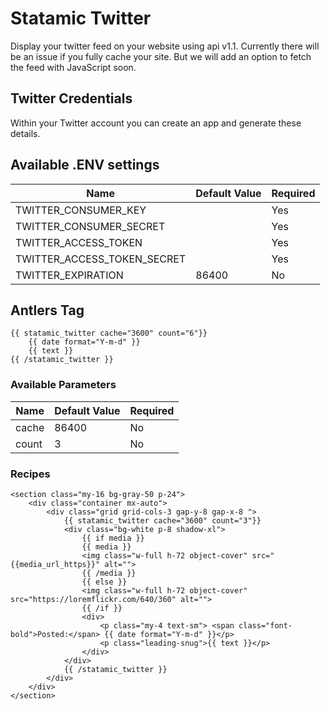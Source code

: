 # Statamic Twitter
Display your twitter feed on your website using api v1.1. Currently there will be an issue if 
you fully cache your site. But we will add an option to fetch the feed with JavaScript soon.


## Twitter Credentials
Within your Twitter account you can create an app and generate these details.

## Available .ENV settings

| Name                         | Default Value | Required |
|------------------------------|---------------|----------|
| TWITTER_CONSUMER_KEY         |               | Yes      |
| TWITTER_CONSUMER_SECRET      |               | Yes      |
| TWITTER_ACCESS_TOKEN         |               | Yes      |
| TWITTER_ACCESS_TOKEN_SECRET  |               | Yes      |
| TWITTER_EXPIRATION           | 86400         | No       |

## Antlers Tag
```
{{ statamic_twitter cache="3600" count="6"}}
    {{ date format="Y-m-d" }}
    {{ text }}
{{ /statamic_twitter }}
```

### Available Parameters
| Name                         | Default Value | Required |
|------------------------------|---------------|----------|
| cache                        | 86400         | No       |
| count                        | 3             | No       |

### Recipes


```
<section class="my-16 bg-gray-50 p-24">
    <div class="container mx-auto">
        <div class="grid grid-cols-3 gap-y-8 gap-x-8 ">
            {{ statamic_twitter cache="3600" count="3"}}
            <div class="bg-white p-8 shadow-xl">
                {{ if media }}
                {{ media }}
                <img class="w-full h-72 object-cover" src="{{media_url_https}}" alt="">
                {{ /media }}
                {{ else }}
                <img class="w-full h-72 object-cover" src="https://loremflickr.com/640/360" alt="">
                {{ /if }}
                <div>
                    <p class="my-4 text-sm"> <span class="font-bold">Posted:</span> {{ date format="Y-m-d" }}</p>
                    <p class="leading-snug">{{ text }}</p>
                </div>
            </div>
            {{ /statamic_twitter }}
        </div>
    </div>
</section>
```